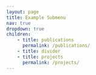 ```yaml
---
layout: page
title: Example Submenu
nav: true
dropdown: true
children:
    - title: publications
      permalink: /publications/
    - title: divider
    - title: projects
      permalink: /projects/
---
```

